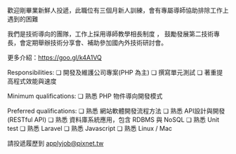 歡迎剛畢業新鮮人投遞，此職位有三個月新人訓練，會有專屬導師協助排除工作上遇到的困難 

我們是技術導向的團隊，工作上採用導師教學相長制度 ， 
鼓勵發展第二技術專長，會定期舉辦技術分享會、補助參加國內外技術研討會。 

更多介紹：https://goo.gl/k4A1VQ 

Responsibilities: 
❏ 開發及維護公司專案(PHP 為主) 
❏ 撰寫單元測試 
❏ 著重提高程式效能與速度 

Minimum qualifications: 
❏ 熟悉 PHP 物件導向開發模式 

Preferred qualifications: 
❏ 熟悉 網站軟體開發流程方法 
❏ 熟悉 API設計與開發 (RESTful API) 
❏ 熟悉 資料庫系統應用，包含 RDBMS 與 NoSQL 
❏ 熟悉 Unit test 
❏ 熟悉 Laravel 
❏ 熟悉 Javascript 
❏ 熟悉 Linux / Mac

請投遞履歷到 applyjob@pixnet.tw
